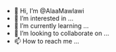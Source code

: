 - 👋 Hi, I’m @AlaaMawlawi
- 👀 I’m interested in ...
- 🌱 I’m currently learning ...
- 💞️ I’m looking to collaborate on ...
- 📫 How to reach me ...

<!---
AlaaMawlawi/AlaaMawlawi is a ✨ special ✨ repository because its `README.md` (this file) appears on your GitHub profile.
You can click the Preview link to take a look at your changes.
--->
